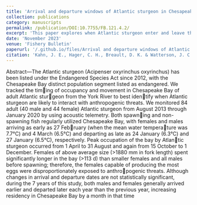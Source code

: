 ```yaml
---
title: 'Arrival and departure windows of Atlantic sturgeon in Chesapeake Bay in Virginia'
collection: publications
category: manuscripts
permalink: /publication/DOI:10.7755/FB.121.4.2/
excerpt: 'This paper explores when Atlantic sturgeon enter and leave the Chesapeake Bay. Within the bay, there is high sturgeon mortality due to shipping vessel strikes. Knowing the timing of sturgeon in and out of the bay may help with the conservation of these endangered species.'
date: 'November 2023'
venue: 'Fishery Bulletin'
paperurl: '/.github.io/files/Arrival and departure windows of Atlantic sturgeon in Chesapeake Bay in Virginia.pdf'
citation: 'Kahn, J. E., Hager, C. H., Breault, D. K. & Watterson, J. C. Arrival and departure windows of Atlantic sturgeon (Acipenser oxyrinchus oxyrinchus) in Chesapeake Bay in Virginia. Fishery Bulletin 121, 161–171 (2023). DOI:10.7755/FB.121.4.2'
---
```


Abstract—The Atlantic sturgeon (Acipenser oxyrinchus oxyrinchus) has been listed under the Endangered Species Act since 2012, with the Chesapeake Bay distinct 
population segment listed as endangered. We tracked the tim￾ing of occupancy and movement in Chesapeake Bay of adult Atlantic stur￾geon from the York River to 
best iden￾tify when Atlantic sturgeon are likely to interact with anthropogenic threats. We monitored 84 adult (40 male and 44 female) Atlantic sturgeon from 
August 2013 through January 2020 by using acoustic telemetry. Both spawn￾ing and non-spawning fish regularly utilized Chesapeake Bay, with females and males 
arriving as early as 27 Feb￾ruary (when the mean water tempera￾ture was 7.7°C) and 4 March (6.5°C) and departing as late as 24 January (6.3°C) and 27 January 
(6.5°C), respectively. Peak occupation of the bay by Atlan￾tic sturgeon occurred from 1 April to 31 August and again from 15 October to 1 December. Females of 
above average size (>1880 mm in fork length) spent significantly longer in the bay (>113 d) than smaller females and all males before spawning; therefore, the 
females capable of producing the most eggs were disproportionately exposed to anthro￾pogenic threats. Although changes in arrival and departure dates are not 
statistically significant, during the 7 years of this study, both males and females generally arrived earlier and departed later each year than the previous 
year, increasing residency in Chesapeake Bay by a month in that time



 
